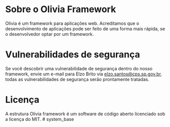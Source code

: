 # Sobre o Olivia Framework
Olivia é um framework para aplicações web. Acreditamos que o desenvolvimento de aplicações pode ser feito de uma forma mais rápida, se o desenvolvedor optar por um framework.

# Vulnerabilidades de segurança
Se você descobrir uma vulnerabilidade de segurança dentro do nosso framework, envie um e-mail para Elzo Brito via elzo.santos@cps.sp.gov.br, todas as vulnerabilidades de segurança serão prontamente tratadas.

# Licença
A estrutura Olivia framework é um software de código aberto licenciado sob a licença do MIT.
#   s y s t e m _ b a s e  
 